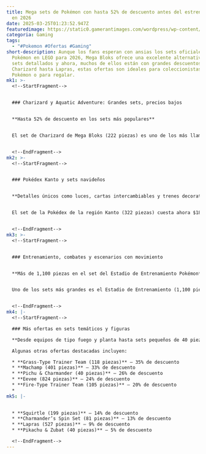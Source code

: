 ```yaml
---
title: Mega sets de Pokémon con hasta 52% de descuento antes del estreno de LEGO
  en 2026
date: 2025-03-25T01:23:52.947Z
featuredimage: https://static0.gamerantimages.com/wordpress/wp-content/uploads/2025/03/you-dont-have-to-wait-until-2026-with-these-mega-pokemon-building-sets-that-are-up-to-52-off-game-rant-deals-feature.jpg?q=70&fit=crop&w=1140&h=&dpr=1
categoria: Gaming
tags:
  - "#Pokemon #Ofertas #Gaming"
short-description: Aunque los fans esperan con ansias los sets oficiales de
  Pokémon en LEGO para 2026, Mega Bloks ofrece una excelente alternativa con
  sets detallados y ahora, muchos de ellos están con grandes descuentos. Desde
  Charizard hasta Lapras, estas ofertas son ideales para coleccionistas, fans de
  Pokémon o para regalar.
mk1: >-
  <!--StartFragment-->


  ### Charizard y Aquatic Adventure: Grandes sets, precios bajos


  **Hasta 52% de descuento en los sets más populares**


  El set de Charizard de Mega Bloks (222 piezas) es uno de los más llamativos, con articulaciones móviles, alas posables y una altura de 10 cm. Su precio ha bajado de $22 a solo $11. También está el set Aquatic Adventure (319 piezas), con Psyduck, Finneon y Squirtle, a solo $17 con un 43% de descuento. Además, incluye un brick de movimiento para mayor interactividad.


  <!--EndFragment-->
mk2: >-
  <!--StartFragment-->


  ### Pokédex Kanto y sets navideños


  **Detalles únicos como luces, cartas intercambiables y trenes decorativos**


  El set de la Pokédex de la región Kanto (322 piezas) cuesta ahora $18 en lugar de $35. Incluye luz funcional y tarjetas lenticulares de Pokémon como Eevee, Bulbasaur y Pikachu. Para los fans de las fiestas, el set del Tren Navideño Pokémon (373 piezas) baja un 30% y trae figuras articuladas de Pikachu, Charmander, Squirtle y Bulbasaur, ideal para adornar en Navidad.


  <!--EndFragment-->
mk3: >-
  <!--StartFragment-->


  ### Entrenamiento, combates y escenarios con movimiento


  **Más de 1,100 piezas en el set del Estadio de Entrenamiento Pokémon**


  Uno de los sets más grandes es el Estadio de Entrenamiento (1,100 piezas), que baja de $100 a $70. Incluye lanzadores, un marcador funcional y cinco Pokémon armables: Machop, Fuecoco, Hawlucha, Eevee y Pikachu. Además, el set Windmill Camp (240 piezas) y el Ferris Wheel Fun (393 piezas) tienen piezas móviles y figuras como Wooloo, Mime Jr., Munchlax y Meowth.


  <!--EndFragment-->
mk4: |-
  <!--StartFragment-->

  ### Más ofertas en sets temáticos y figuras

  **Desde equipos de tipo fuego y planta hasta sets pequeños de 40 piezas**

  Algunas otras ofertas destacadas incluyen:

  * **Grass-Type Trainer Team (118 piezas)** – 35% de descuento
  * **Machamp (401 piezas)** – 33% de descuento
  * **Pichu & Charmander (40 piezas)** – 26% de descuento
  * **Eevee (824 piezas)** – 24% de descuento
  * **Fire-Type Trainer Team (105 piezas)** – 20% de descuento
  *
mk5: |-
  

  * **Squirtle (199 piezas)** – 14% de descuento
  * **Charmander’s Spin Set (81 piezas)** – 13% de descuento
  * **Lapras (527 piezas)** – 9% de descuento
  * **Pikachu & Zubat (40 piezas)** – 5% de descuento

  <!--EndFragment-->
---
```

